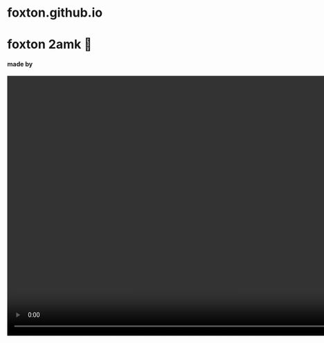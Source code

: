 # foxton.github.io
<!DOCTYPE html>
<html lang="en">
<head>
    <meta charset="UTF-8">
    <meta http-equiv="X-UA-Compatible" content="IE=edge">
    <meta name="viewport" content="width=device-width, initial-scale=1.0">
    <title>nazl reglak yala</title>
</head>
<body background="c:\Users\user\Downloads\SUI2.jpg">
    
<p><h1>foxton 2amk &#129418;</h1><h4>made by</h4></p>
      <center>  <video width"800" height="600" controls autoplay  >

        <source src="c:\Users\user\Desktop\Ronaldo_Revenge🥶_on_Messi(1080p).mp4" type="video/mp4">
        your browser does not support the video 
        </video> </center> 
    <br> 
   <center><em><strong> <font size="10" color="RED" face="arial" >
    &#128081;the best in the world الدون عمك&#128081;
    
    </font> </strong> </em> </center>
    <a href=""></a>
    <img src=c:\Users\user\Desktop\gun-holding.gif> 
    <font size="10" color="blue" face="arial">
        انزل يلا هاتلي سجاير عااااا
    </font>
<h1><ul> 
<li>نوب فورت بس راجل عمري ماجليت زميل ومش غدار و مش كلب لوت</li>
    <li>ابولبن و برولسي</li>
         <li>مش زي المنوب اخينا اتليست كلمت بندر يا ورع</li>
</ul></h1>
<h2><a href="https://www.google.com/">xnxx</a></h2>
 <h1>الانمي عمك ياورع انت التاني</h1>


</body>
</html>
